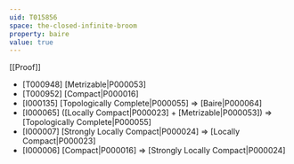 ```yaml
---
uid: T015856
space: the-closed-infinite-broom
property: baire
value: true
---
```

[[Proof]]

* [T000948] [Metrizable|P000053]
* [T000952] [Compact|P000016]
* [I000135] [Topologically Complete|P000055] => [Baire|P000064]
* [I000065] ([Locally Compact|P000023] + [Metrizable|P000053]) => [Topologically Complete|P000055]
* [I000007] [Strongly Locally Compact|P000024] => [Locally Compact|P000023]
* [I000006] [Compact|P000016] => [Strongly Locally Compact|P000024]


